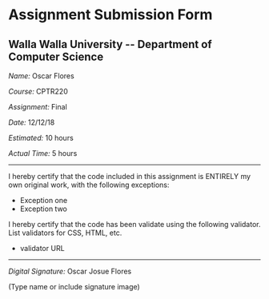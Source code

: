 # Assignment Submission Form

## Walla Walla University -- Department of Computer Science

_Name:_ Oscar Flores

_Course:_ CPTR220

_Assignment:_ Final

_Date:_ 12/12/18

_Estimated:_ 10 hours

_Actual Time:_ 5 hours

---

I hereby certify that the code included in this assignment is ENTIRELY my own original work, with the following exceptions:

* Exception one
* Exception two

I hereby certify that the code has been validate using the following validator.
List validators for CSS, HTML, etc.

* validator URL

---

_Digital Signature:_ Oscar Josue Flores

(Type name or include signature image)
